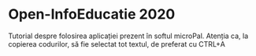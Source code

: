# Open-InfoEducatie 2020

Tutorial despre folosirea aplicației prezent în softul microPal.
Atenția ca, la copierea codurilor, să fie selectat tot textul, de preferat cu CTRL+A

